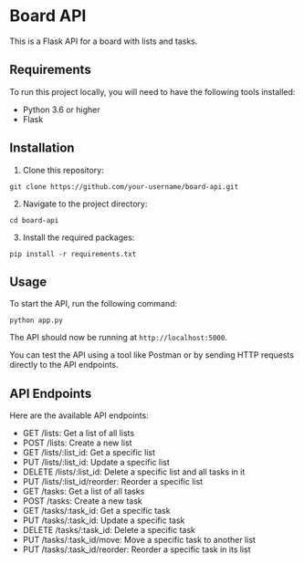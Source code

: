# Board API

This is a Flask API for a board with lists and tasks.

## Requirements

To run this project locally, you will need to have the following tools installed:

- Python 3.6 or higher
- Flask

## Installation

1. Clone this repository:

```
git clone https://github.com/your-username/board-api.git
```

2. Navigate to the project directory:

```
cd board-api
```

3. Install the required packages:

```
pip install -r requirements.txt
```

## Usage

To start the API, run the following command:

```
python app.py
```

The API should now be running at `http://localhost:5000`.

You can test the API using a tool like Postman or by sending HTTP requests directly to the API endpoints.

## API Endpoints

Here are the available API endpoints:

- GET /lists: Get a list of all lists
- POST /lists: Create a new list
- GET /lists/:list_id: Get a specific list
- PUT /lists/:list_id: Update a specific list
- DELETE /lists/:list_id: Delete a specific list and all tasks in it
- PUT /lists/:list_id/reorder: Reorder a specific list
- GET /tasks: Get a list of all tasks
- POST /tasks: Create a new task
- GET /tasks/:task_id: Get a specific task
- PUT /tasks/:task_id: Update a specific task
- DELETE /tasks/:task_id: Delete a specific task
- PUT /tasks/:task_id/move: Move a specific task to another list
- PUT /tasks/:task_id/reorder: Reorder a specific task in its list
